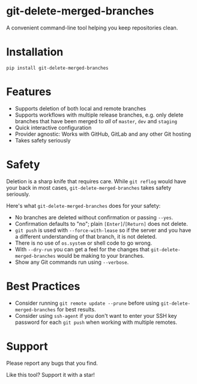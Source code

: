 # git-delete-merged-branches

A convenient command-line tool helping you keep repositories clean.


# Installation
```console
pip install git-delete-merged-branches
```


# Features

- Supports deletion of both local and remote branches
- Supports workflows with multiple release branches, e.g. only delete branches that have been merged to *all* of `master`, `dev`  and `staging`
- Quick interactive configuration
- Provider agnostic: Works with GitHub, GitLab and any other Git hosting
- Takes safety seriously


# Safety

Deletion is a sharp knife that requires care.
While `git reflog` would have your back in most cases,
`git-delete-merged-branches` takes safety seriously.

Here's what `git-delete-merged-branches` does for your safety:
- No branches are deleted without confirmation or passing `--yes`.
- Confirmation defaults to "no"; plain `[Enter]`/`[Return]` does not delete.
- `git push` is used with `--force-with-lease` so if the server and you have a different understanding of that branch, it is not deleted.
- There is no use of `os.system` or shell code to go wrong.
- With `--dry-run` you can get a feel for the changes that `git-delete-merged-branches` would be making to your branches.
- Show any Git commands run using `--verbose`.


# Best Practices

- Consider running `git remote update --prune` before using `git-delete-merged-branches` for best results.
- Consider using `ssh-agent` if you don't want to enter your SSH key password for each `git push` when working with multiple remotes.


# Support

Please report any bugs that you find.

Like this tool?  Support it with a star!
